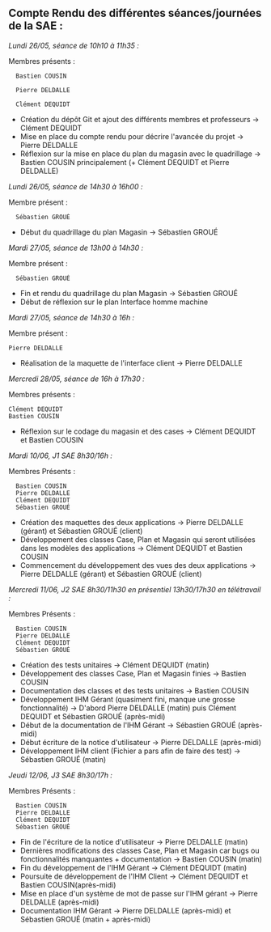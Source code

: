 ## __Compte Rendu des différentes séances/journées de la SAE :__

  *Lundi 26/05, séance de 10h10 à 11h35 :*
  
  Membres présents : 
  
      Bastien COUSIN
      
      Pierre DELDALLE
      
      Clément DEQUIDT
    
- Création du dépôt Git et ajout des différents membres et professeurs -> Clément DEQUIDT
- Mise en place du compte rendu pour décrire l'avancée du projet -> Pierre DELDALLE
- Réflexion sur la mise en place du plan du magasin avec le quadrillage -> Bastien COUSIN principalement (+ Clément DEQUIDT et Pierre DELDALLE)


*Lundi 26/05, séance de 14h30 à 16h00 :*
  
  Membre présent : 

      Sébastien GROUÉ


- Début du quadrillage du plan Magasin -> Sébastien GROUÉ


*Mardi 27/05, séance de 13h00 à 14h30 :*
  
  Membre présent : 

      Sébastien GROUÉ


- Fin et rendu du quadrillage du plan Magasin -> Sébastien GROUÉ
- Début de réflexion sur le plan Interface homme machine


*Mardi 27/05, séance de 14h30 à 16h :*

 Membre présent : 

    Pierre DELDALLE

- Réalisation de la maquette de l'interface client -> Pierre DELDALLE

*Mercredi 28/05, séance de 16h à 17h30 :*

Membres présents :

    Clément DEQUIDT
    Bastien COUSIN

- Réflexion sur le codage du magasin et des cases -> Clément DEQUIDT et Bastien COUSIN

*Mardi 10/06, J1 SAE 8h30/16h :*

Membres Présents :

      Bastien COUSIN
      Pierre DELDALLE
      Clément DEQUIDT
      Sébastien GROUÉ 

 - Création des maquettes des deux applications -> Pierre DELDALLE (gérant) et Sébastien GROUÉ (client)
 - Développement des classes Case, Plan et Magasin qui seront utilisées dans les modèles des applications -> Clément DEQUIDT et Bastien COUSIN
 - Commencement du développement des vues des deux applications -> Pierre DELDALLE (gérant) et Sébastien GROUÉ (client)


*Mercredi 11/06, J2 SAE 8h30/11h30 en présentiel 13h30/17h30 en télétravail :*

Membres Présents :

      Bastien COUSIN
      Pierre DELDALLE
      Clément DEQUIDT
      Sébastien GROUÉ 

- Création des tests unitaires -> Clément DEQUIDT (matin)
- Développement des classes Case, Plan et Magasin finies -> Bastien COUSIN
- Documentation des classes et des tests unitaires -> Bastien COUSIN
- Développement IHM Gérant (quasiment fini, manque une grosse fonctionnalité) -> D'abord Pierre DELDALLE (matin) puis Clément DEQUIDT et Sébastien GROUÉ (après-midi)
- Début de la documentation de l'IHM Gérant -> Sébastien GROUÉ (après-midi)
- Début écriture de la notice d'utilisateur -> Pierre DELDALLE (après-midi)
- Développement IHM client (Fichier a pars afin de faire des test) -> Sébastien GROUÉ (matin)
  
*Jeudi 12/06, J3 SAE 8h30/17h :*

Membres Présents :

      Bastien COUSIN
      Pierre DELDALLE
      Clément DEQUIDT
      Sébastien GROUÉ 

- Fin de l'écriture de la notice d'utilisateur -> Pierre DELDALLE (matin)
- Dernières modifications des classes Case, Plan et Magasin car bugs ou fonctionnalités manquantes + documentation -> Bastien COUSIN (matin)
- Fin du développement de l'IHM Gérant -> Clément DEQUIDT (matin)
- Poursuite de développement de l'IHM Client -> Clément DEQUIDT et Bastien COUSIN(après-midi)
- Mise en place d'un système de mot de passe sur l'IHM gérant -> Pierre DELDALLE (après-midi)
- Documentation IHM Gérant -> Pierre DELDALLE (après-midi) et Sébastien GROUÉ (matin + après-midi)
